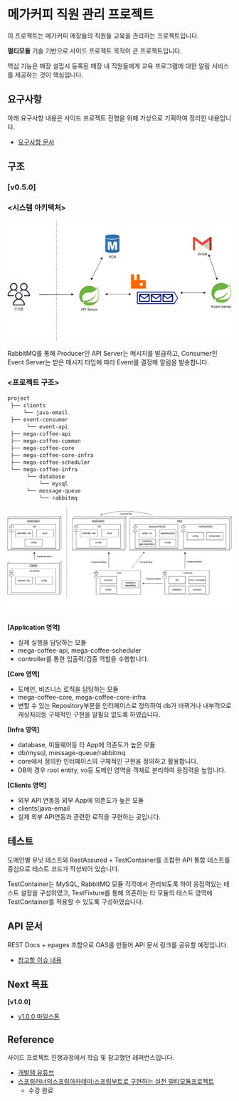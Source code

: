 # 메가커피 직원 관리 프로젝트 

이 프로젝트는 메가커피 매장들의 직원들 교육을 관리하는 프로젝트입니다.

**멀티모듈** 기술 기반으로 사이드 프로젝트 목적이 큰 프로젝트입니다.

핵심 기능은 매장 설립시 등록된 매장 내 직원들에게 교육 프로그램에 대한 알림 서비스를 제공하는 것이 핵심입니다.

## 요구사항

아래 요구사항 내용은 사이드 프로젝트 진행을 위해 가상으로 기획하여 정리한 내용입니다.

- [요구사항 문서](https://github.com/meloning/mega-coffee-employee-manage-project/wiki)

## 구조

### [v0.5.0]
### <시스템 아키텍처>
![사이드_프로젝트_v0.5_아키텍처.png](images%2F%EC%82%AC%EC%9D%B4%EB%93%9C_%ED%94%84%EB%A1%9C%EC%A0%9D%ED%8A%B8_v0.5_%EC%95%84%ED%82%A4%ED%85%8D%EC%B2%98.png)

RabbitMQ를 통해 Producer인 API Server는 메시지를 발급하고, 
Consumer인 Event Server는 받은 메시지 타입에 따라 Event를 결정해 알림을 발송합니다.  

### <프로젝트 구조>
```text
project
 ├── clients
     └── java-email
 ├── event-consumer
      └── event-api    
 ├── mega-coffee-api
 ├── mega-coffee-common
 ├── mega-coffee-core
 ├── mega-coffee-core-infra
 ├── mega-coffee-scheduler
 └── mega-coffee-infra
      └── database
          └── mysql
      └── message-queue
          └── rabbitmq
```
![사이드_프로젝트_v0.5_구조.png](images%2F%EC%82%AC%EC%9D%B4%EB%93%9C_%ED%94%84%EB%A1%9C%EC%A0%9D%ED%8A%B8_v0.5_%EA%B5%AC%EC%A1%B0.png)


**[Application 영역]**
- 실제 실행을 담당하는 모듈
- mega-coffee-api, mega-coffee-scheduler
- controller를 통한 입출력/검증 역할을 수행합니다.


**[Core 영역]**
- 도메인, 비즈니스 로직을 담당하는 모듈
- mega-coffee-core, mega-coffee-core-infra
- 변할 수 있는 Repository부분을 인터페이스로 정의하여 db가 바뀌거나 내부적으로 캐싱처리등 구체적인 구현을
  알필요 없도록 하였습니다.


**[Infra 영역]**
- database, 미들웨어등 타 App에 의존도가 높은 모듈
- db/mysql, message-queue/rabbitmq
- core에서 정의한 인터페이스의 구체적인 구현을 정의하고 활용합니다.
- DB의 경우 root entity, vo등 도메인 영역을 객체로 분리하여 응집력을 높입니다.


**[Clients 영역]**
- 외부 API 연동등 외부 App에 의존도가 높은 모듈
- clients/java-email
- 실제 외부 API연동과 관련한 로직을 구현하는 곳입니다.

## 테스트
도메인별 유닛 테스트와 RestAssured + TestContainer를 조합한 API 통합 테스트를 중심으로 테스트 코드가 작성되어 있습니다.

TestContainer는 MySQL, RabbitMQ 모듈 각각에서 관리되도록 하여 응집력있는 테스트 설정을 구성하였고,
TestFixture를 통해 의존하는 타 모듈의 테스트 영역에 TestContainer를 적용할 수 있도록 구성하였습니다.

## API 문서
REST Docs + epages 조합으로 OAS를 만들어 API 문서 링크를 공유할 예정입니다.

- [참고할 이슈 내용](https://github.com/meloning/mega-coffee-employee-manage-project/issues/2#issue-1827956311)


## Next 목표
**[v1.0.0]**
- [v1.0.0 마일스톤](https://github.com/meloning/mega-coffee-employee-manage-project/milestone/1)

## Reference
사이드 프로젝트 진행과정에서 학습 및 참고했던 레퍼런스입니다.

- [개발잼 유튜브](https://www.youtube.com/@devgem)
- [스프링러너의스프링아카데미:스프링부트로 구현하는 실전 멀티모듈프로젝트](https://fastcampus.co.kr/dev_academy_springrunner201) 
  - 수강 완료
